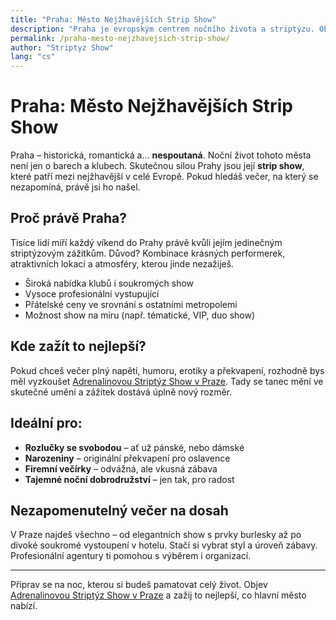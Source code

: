 ```yaml
---
title: "Praha: Město Nejžhavějších Strip Show"
description: "Praha je evropským centrem nočního života a striptýzu. Objevte adrenalinové show, které vás zvednou ze židle a stanou se vrcholem vaší party."
permalink: /praha-mesto-nejzhavejsich-strip-show/
author: "Striptyz Show"
lang: "cs"
---
```


# Praha: Město Nejžhavějších Strip Show

Praha – historická, romantická a... **nespoutaná**. Noční život tohoto města není jen o barech a klubech. Skutečnou silou Prahy jsou její **strip show**, které patří mezi nejžhavější v celé Evropě. Pokud hledáš večer, na který se nezapomíná, právě jsi ho našel.

## Proč právě Praha?

Tisíce lidí míří každý víkend do Prahy právě kvůli jejím jedinečným striptýzovým zážitkům. Důvod? Kombinace krásných performerek, atraktivních lokací a atmosféry, kterou jinde nezažiješ.

- Široká nabídka klubů i soukromých show  
- Vysoce profesionální vystupující  
- Přátelské ceny ve srovnání s ostatními metropolemi  
- Možnost show na míru (např. tématické, VIP, duo show)

## Kde zažít to nejlepší?

Pokud chceš večer plný napětí, humoru, erotiky a překvapení, rozhodně bys měl vyzkoušet [Adrenalinovou Striptýz Show v Praze](https://www.striptyz-show.cz/striptyz-praha/). Tady se tanec mění ve skutečné umění a zážitek dostává úplně nový rozměr.

## Ideální pro:

- **Rozlučky se svobodou** – ať už pánské, nebo dámské  
- **Narozeniny** – originální překvapení pro oslavence  
- **Firemní večírky** – odvážná, ale vkusná zábava  
- **Tajemné noční dobrodružství** – jen tak, pro radost

## Nezapomenutelný večer na dosah

V Praze najdeš všechno – od elegantních show s prvky burlesky až po divoké soukromé vystoupení v hotelu. Stačí si vybrat styl a úroveň zábavy. Profesionální agentury ti pomohou s výběrem i organizací.

---

Připrav se na noc, kterou si budeš pamatovat celý život. Objev [Adrenalinovou Striptýz Show v Praze](https://www.striptyz-show.cz/striptyz-praha/) a zažij to nejlepší, co hlavní město nabízí.
